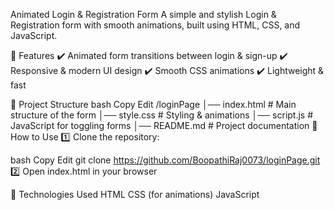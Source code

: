 Animated Login & Registration Form
A simple and stylish Login & Registration form with smooth animations, built using HTML, CSS, and JavaScript.

🚀 Features
✔️ Animated form transitions between login & sign-up
✔️ Responsive & modern UI design
✔️ Smooth CSS animations
✔️ Lightweight & fast

📂 Project Structure
bash
Copy
Edit
/loginPage
│── index.html        # Main structure of the form
│── style.css         # Styling & animations
│── script.js         # JavaScript for toggling forms
│── README.md         # Project documentation
📌 How to Use
1️⃣ Clone the repository:

bash
Copy
Edit
git clone https://github.com/BoopathiRaj0073/loginPage.git
2️⃣ Open index.html in your browser

🎨 Technologies Used
HTML
CSS (for animations)
JavaScript
